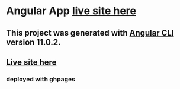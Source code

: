 # Angular App [live site here](https://iankim2280.github.io/firstAngularProject/)

## This project was generated with [Angular CLI](https://github.com/angular/angular-cli) version 11.0.2. 
## [Live site here](https://iankim2280.github.io/firstAngularProject/)

### deployed with ghpages

